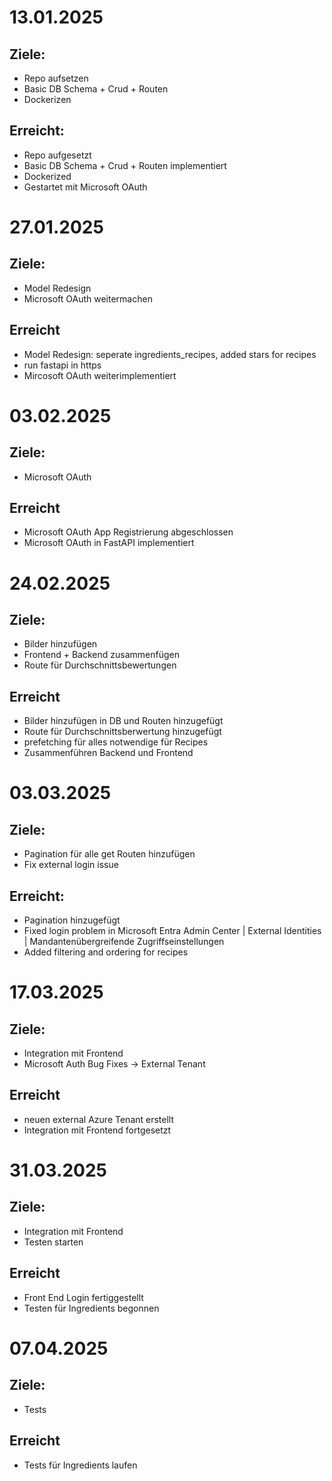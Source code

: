 # 13.01.2025
## Ziele:
- Repo aufsetzen
- Basic DB Schema + Crud + Routen
- Dockerizen

## Erreicht:
- Repo aufgesetzt
- Basic DB Schema + Crud + Routen implementiert
- Dockerized
- Gestartet mit Microsoft OAuth


# 27.01.2025
## Ziele:
- Model Redesign
- Microsoft OAuth weitermachen

## Erreicht
- Model Redesign: seperate ingredients_recipes, added stars for recipes
- run fastapi in https
- Mircosoft OAuth weiterimplementiert


# 03.02.2025
## Ziele:
- Microsoft OAuth

## Erreicht
- Microsoft OAuth App Registrierung abgeschlossen
- Microsoft OAuth in FastAPI implementiert

# 24.02.2025
## Ziele:
- Bilder hinzufügen
- Frontend + Backend zusammenfügen
- Route für Durchschnittsbewertungen

## Erreicht
- Bilder hinzufügen in DB und Routen hinzugefügt
- Route für Durchschnittsberwertung hinzugefügt
- prefetching für alles notwendige für Recipes
- Zusammenführen Backend und Frontend

# 03.03.2025
## Ziele:
- Pagination für alle get Routen hinzufügen
- Fix external login issue

## Erreicht:
- Pagination hinzugefügt
- Fixed login problem in Microsoft Entra Admin Center | External Identities | Mandantenübergreifende Zugriffseinstellungen
- Added filtering and ordering for recipes

# 17.03.2025
## Ziele:
- Integration mit Frontend
- Microsoft Auth Bug Fixes -> External Tenant

## Erreicht
- neuen external Azure Tenant erstellt
- Integration mit Frontend fortgesetzt

# 31.03.2025
## Ziele:
- Integration mit Frontend
- Testen starten

## Erreicht
- Front End Login fertiggestellt
- Testen für Ingredients begonnen

# 07.04.2025
## Ziele:
- Tests

## Erreicht
- Tests für Ingredients laufen